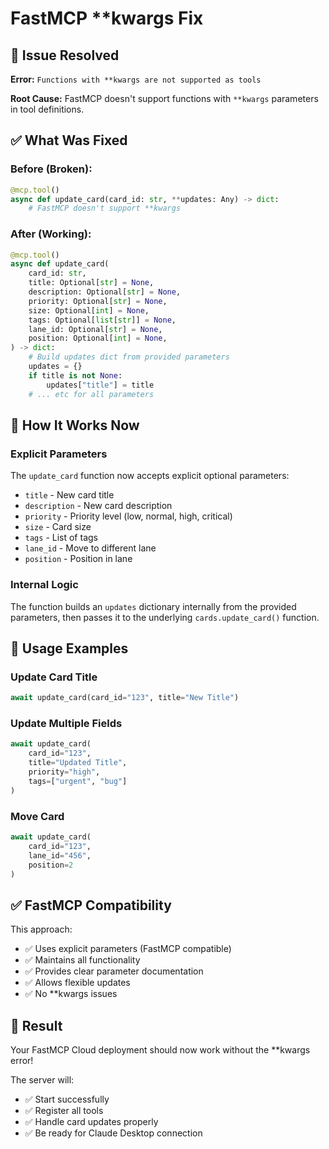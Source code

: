 # FastMCP **kwargs Fix

## 🚨 Issue Resolved

**Error:** `Functions with **kwargs are not supported as tools`

**Root Cause:** FastMCP doesn't support functions with `**kwargs` parameters in tool definitions.

## ✅ **What Was Fixed**

### Before (Broken):
```python
@mcp.tool()
async def update_card(card_id: str, **updates: Any) -> dict:
    # FastMCP doesn't support **kwargs
```

### After (Working):
```python
@mcp.tool()
async def update_card(
    card_id: str,
    title: Optional[str] = None,
    description: Optional[str] = None,
    priority: Optional[str] = None,
    size: Optional[int] = None,
    tags: Optional[list[str]] = None,
    lane_id: Optional[str] = None,
    position: Optional[int] = None,
) -> dict:
    # Build updates dict from provided parameters
    updates = {}
    if title is not None:
        updates["title"] = title
    # ... etc for all parameters
```

## 🎯 **How It Works Now**

### Explicit Parameters
The `update_card` function now accepts explicit optional parameters:
- `title` - New card title
- `description` - New card description  
- `priority` - Priority level (low, normal, high, critical)
- `size` - Card size
- `tags` - List of tags
- `lane_id` - Move to different lane
- `position` - Position in lane

### Internal Logic
The function builds an `updates` dictionary internally from the provided parameters, then passes it to the underlying `cards.update_card()` function.

## 🚀 **Usage Examples**

### Update Card Title
```python
await update_card(card_id="123", title="New Title")
```

### Update Multiple Fields
```python
await update_card(
    card_id="123",
    title="Updated Title",
    priority="high",
    tags=["urgent", "bug"]
)
```

### Move Card
```python
await update_card(
    card_id="123",
    lane_id="456",
    position=2
)
```

## ✅ **FastMCP Compatibility**

This approach:
- ✅ Uses explicit parameters (FastMCP compatible)
- ✅ Maintains all functionality
- ✅ Provides clear parameter documentation
- ✅ Allows flexible updates
- ✅ No **kwargs issues

## 🎉 **Result**

Your FastMCP Cloud deployment should now work without the **kwargs error!

The server will:
- ✅ Start successfully
- ✅ Register all tools
- ✅ Handle card updates properly
- ✅ Be ready for Claude Desktop connection
